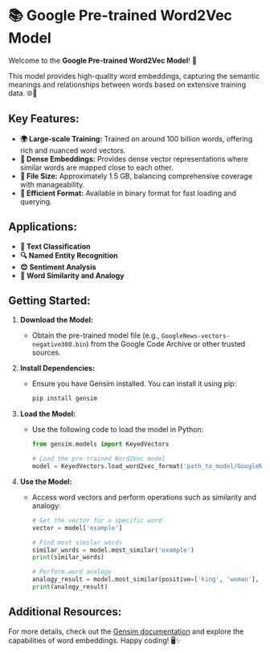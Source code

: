 # 📚 Google Pre-trained Word2Vec Model

Welcome to the **Google Pre-trained Word2Vec Model**! 🎉

This model provides high-quality word embeddings, capturing the semantic meanings and relationships between words based on extensive training data. 🌐💬

## Key Features:

- **🌍 Large-scale Training:** Trained on around 100 billion words, offering rich and nuanced word vectors.
- **🔢 Dense Embeddings:** Provides dense vector representations where similar words are mapped close to each other.
- **💾 File Size:** Approximately 1.5 GB, balancing comprehensive coverage with manageability.
- **🔄 Efficient Format:** Available in binary format for fast loading and querying.

## Applications:

- **📝 Text Classification**
- **🔍 Named Entity Recognition**
- **😊 Sentiment Analysis**
- **🌟 Word Similarity and Analogy**

## Getting Started:

1. **Download the Model:**
   - Obtain the pre-trained model file (e.g., `GoogleNews-vectors-negative300.bin`) from the Google Code Archive or other trusted sources.

2. **Install Dependencies:**
   - Ensure you have Gensim installed. You can install it using pip:

     ```bash
     pip install gensim
     ```

3. **Load the Model:**
   - Use the following code to load the model in Python:

     ```python
     from gensim.models import KeyedVectors

     # Load the pre-trained Word2Vec model
     model = KeyedVectors.load_word2vec_format('path_to_model/GoogleNews-vectors-negative300.bin', binary=True)
     ```

4. **Use the Model:**
   - Access word vectors and perform operations such as similarity and analogy:

     ```python
     # Get the vector for a specific word
     vector = model['example']

     # Find most similar words
     similar_words = model.most_similar('example')
     print(similar_words)

     # Perform word analogy
     analogy_result = model.most_similar(positive=['king', 'woman'], negative=['man'])
     print(analogy_result)
     ```

## Additional Resources:

For more details, check out the [Gensim documentation](https://radimrehurek.com/gensim/) and explore the capabilities of word embeddings. Happy coding! 🖥️✨

